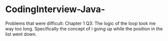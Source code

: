 # CodingInterview-Java-

Problems that were difficult:
Chapter 1
Q3: The logic of the loop took me way too long. Specifically the concept of i going up while the position in the list went down.
